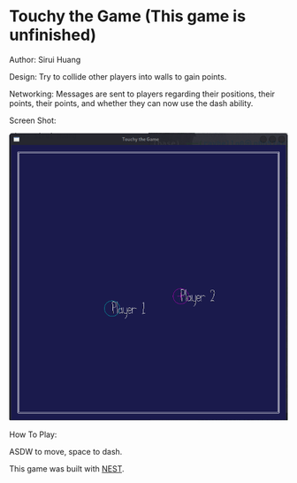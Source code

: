 # Touchy the Game (This game is unfinished)

Author: Sirui Huang

Design: Try to collide other players into walls to gain points.

Networking: Messages are sent to players regarding their positions, their points, their points, and whether they can now use the dash ability.

Screen Shot:

![Screen Shot](screenshot.png)

How To Play:

ASDW to move, space to dash.

This game was built with [NEST](NEST.md).

